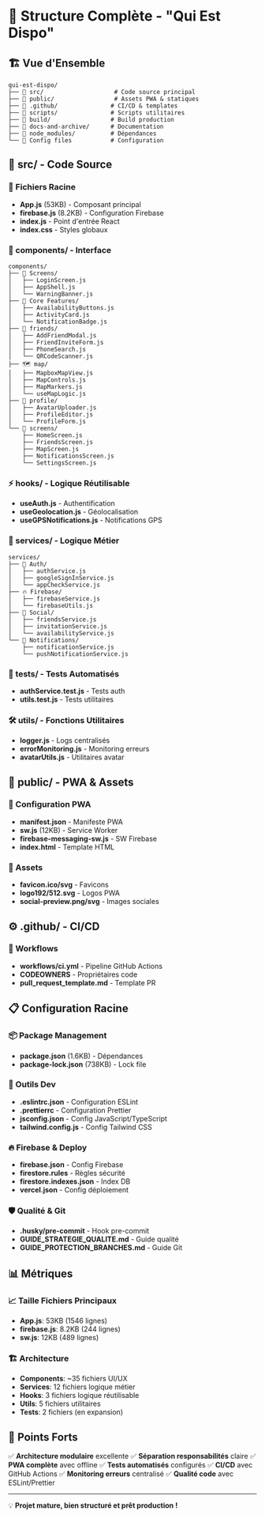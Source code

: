 # 📁 Structure Complète - "Qui Est Dispo"

## 🏗️ Vue d'Ensemble

```
qui-est-dispo/
├── 📁 src/                    # Code source principal
├── 📁 public/                 # Assets PWA & statiques
├── 📁 .github/               # CI/CD & templates
├── 📁 scripts/               # Scripts utilitaires
├── 📁 build/                 # Build production
├── 📁 docs-and-archive/      # Documentation
├── 📁 node_modules/          # Dépendances
└── 📄 Config files           # Configuration
```

## 📂 src/ - Code Source

### 🎯 Fichiers Racine

- **App.js** (53KB) - Composant principal
- **firebase.js** (8.2KB) - Configuration Firebase
- **index.js** - Point d'entrée React
- **index.css** - Styles globaux

### 🧩 components/ - Interface

```
components/
├── 📱 Screens/
│   ├── LoginScreen.js
│   ├── AppShell.js
│   └── WarningBanner.js
├── 🔘 Core Features/
│   ├── AvailabilityButtons.js
│   ├── ActivityCard.js
│   └── NotificationBadge.js
├── 👥 friends/
│   ├── AddFriendModal.js
│   ├── FriendInviteForm.js
│   ├── PhoneSearch.js
│   └── QRCodeScanner.js
├── 🗺️ map/
│   ├── MapboxMapView.js
│   ├── MapControls.js
│   ├── MapMarkers.js
│   └── useMapLogic.js
├── 👤 profile/
│   ├── AvatarUploader.js
│   ├── ProfileEditor.js
│   └── ProfileForm.js
└── 📱 screens/
    ├── HomeScreen.js
    ├── FriendsScreen.js
    ├── MapScreen.js
    ├── NotificationsScreen.js
    └── SettingsScreen.js
```

### ⚡ hooks/ - Logique Réutilisable

- **useAuth.js** - Authentification
- **useGeolocation.js** - Géolocalisation
- **useGPSNotifications.js** - Notifications GPS

### 🔧 services/ - Logique Métier

```
services/
├── 🔐 Auth/
│   ├── authService.js
│   ├── googleSignInService.js
│   └── appCheckService.js
├── 🔥 Firebase/
│   ├── firebaseService.js
│   └── firebaseUtils.js
├── 👥 Social/
│   ├── friendsService.js
│   ├── invitationService.js
│   └── availabilityService.js
└── 🔔 Notifications/
    ├── notificationService.js
    └── pushNotificationService.js
```

### 🧪 tests/ - Tests Automatisés

- **authService.test.js** - Tests auth
- **utils.test.js** - Tests utilitaires

### 🛠️ utils/ - Fonctions Utilitaires

- **logger.js** - Logs centralisés
- **errorMonitoring.js** - Monitoring erreurs
- **avatarUtils.js** - Utilitaires avatar

## 📱 public/ - PWA & Assets

### 📄 Configuration PWA

- **manifest.json** - Manifeste PWA
- **sw.js** (12KB) - Service Worker
- **firebase-messaging-sw.js** - SW Firebase
- **index.html** - Template HTML

### 🎯 Assets

- **favicon.ico/svg** - Favicons
- **logo192/512.svg** - Logos PWA
- **social-preview.png/svg** - Images sociales

## ⚙️ .github/ - CI/CD

### 🚀 Workflows

- **workflows/ci.yml** - Pipeline GitHub Actions
- **CODEOWNERS** - Propriétaires code
- **pull_request_template.md** - Template PR

## 📋 Configuration Racine

### 📦 Package Management

- **package.json** (1.6KB) - Dépendances
- **package-lock.json** (738KB) - Lock file

### 🔧 Outils Dev

- **.eslintrc.json** - Configuration ESLint
- **.prettierrc** - Configuration Prettier
- **jsconfig.json** - Config JavaScript/TypeScript
- **tailwind.config.js** - Config Tailwind CSS

### 🔥 Firebase & Deploy

- **firebase.json** - Config Firebase
- **firestore.rules** - Règles sécurité
- **firestore.indexes.json** - Index DB
- **vercel.json** - Config déploiement

### 🛡️ Qualité & Git

- **.husky/pre-commit** - Hook pre-commit
- **GUIDE_STRATEGIE_QUALITE.md** - Guide qualité
- **GUIDE_PROTECTION_BRANCHES.md** - Guide Git

## 📊 Métriques

### 📈 Taille Fichiers Principaux

- **App.js**: 53KB (1546 lignes)
- **firebase.js**: 8.2KB (244 lignes)
- **sw.js**: 12KB (489 lignes)

### 🏗️ Architecture

- **Components**: ~35 fichiers UI/UX
- **Services**: 12 fichiers logique métier
- **Hooks**: 3 fichiers logique réutilisable
- **Utils**: 5 fichiers utilitaires
- **Tests**: 2 fichiers (en expansion)

## 🎯 Points Forts

✅ **Architecture modulaire** excellente
✅ **Séparation responsabilités** claire
✅ **PWA complète** avec offline
✅ **Tests automatisés** configurés
✅ **CI/CD** avec GitHub Actions
✅ **Monitoring erreurs** centralisé
✅ **Qualité code** avec ESLint/Prettier

---

💡 **Projet mature, bien structuré et prêt production !**
